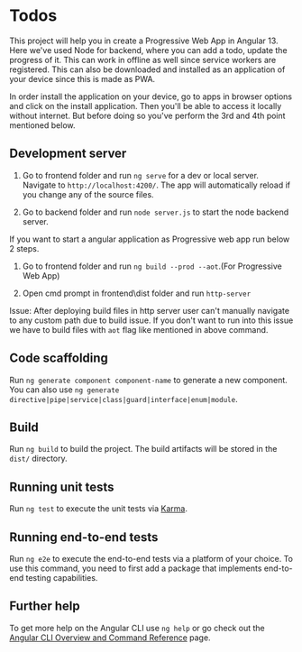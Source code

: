 # Todos

This project will help you in create a Progressive Web App in Angular 13. Here we've used Node for backend, where you can add a todo, update the progress of it. This can work in offline as well since service workers are registered. This can also be downloaded and installed as an application of your device since this is made as PWA.

In order install the application on your device, go to apps in browser options and click on the install application. Then you'll be able to access it locally without internet. But before doing so you've perform the 3rd and 4th point mentioned below.

## Development server

1. Go to frontend folder and run `ng serve` for a dev  or local server. Navigate to `http://localhost:4200/`. The app will automatically reload if you change any of the source files.

2. Go to backend folder and run `node server.js` to start the node backend server.

If you want to start a angular application as Progressive web app run below 2 steps.

1. Go to frontend folder and run `ng build --prod --aot`.(For Progressive Web App)

2. Open cmd prompt in frontend\dist folder and run `http-server`

Issue: 
After deploying build files in http server user can't manually navigate to any custom path due to build issue. If you don't want to run into this issue we have to build files with `aot` flag like mentioned in above command.

## Code scaffolding

Run `ng generate component component-name` to generate a new component. You can also use `ng generate directive|pipe|service|class|guard|interface|enum|module`.

## Build

Run `ng build` to build the project. The build artifacts will be stored in the `dist/` directory.

## Running unit tests

Run `ng test` to execute the unit tests via [Karma](https://karma-runner.github.io).

## Running end-to-end tests

Run `ng e2e` to execute the end-to-end tests via a platform of your choice. To use this command, you need to first add a package that implements end-to-end testing capabilities.

## Further help

To get more help on the Angular CLI use `ng help` or go check out the [Angular CLI Overview and Command Reference](https://angular.io/cli) page.
